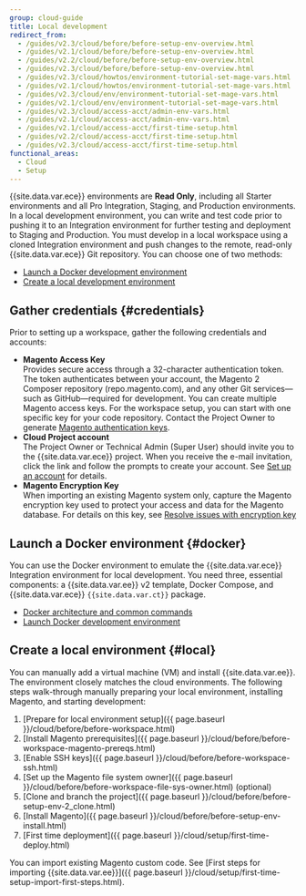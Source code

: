 ```yaml
---
group: cloud-guide
title: Local development
redirect_from:
  - /guides/v2.3/cloud/before/before-setup-env-overview.html
  - /guides/v2.1/cloud/before/before-setup-env-overview.html
  - /guides/v2.2/cloud/before/before-setup-env-overview.html
  - /guides/v2.3/cloud/before/before-setup-env-overview.html
  - /guides/v2.3/cloud/howtos/environment-tutorial-set-mage-vars.html
  - /guides/v2.1/cloud/howtos/environment-tutorial-set-mage-vars.html
  - /guides/v2.3/cloud/env/environment-tutorial-set-mage-vars.html
  - /guides/v2.1/cloud/env/environment-tutorial-set-mage-vars.html
  - /guides/v2.3/cloud/access-acct/admin-env-vars.html
  - /guides/v2.1/cloud/access-acct/admin-env-vars.html
  - /guides/v2.1/cloud/access-acct/first-time-setup.html
  - /guides/v2.2/cloud/access-acct/first-time-setup.html
  - /guides/v2.3/cloud/access-acct/first-time-setup.html
functional_areas:
  - Cloud
  - Setup
---
```


{{site.data.var.ece}} environments are **Read Only**, including all Starter environments and all Pro Integration, Staging, and Production environments. In a local development environment, you can write and test code prior to pushing it to an Integration environment for further testing and deployment to Staging and Production. You must develop in a local workspace using a cloned Integration environment and push changes to the remote, read-only {{site.data.var.ece}} Git repository. You can choose one of two methods:

-  [Launch a Docker development environment](#docker)
-  [Create a local development environment](#local)

## Gather credentials {#credentials}

Prior to setting up a workspace, gather the following credentials and accounts:

-  **Magento Access Key**  
    Provides secure access through a 32-character authentication token. The token authenticates between your account, the Magento 2 Composer repository (repo.magento.com), and any other Git services—such as GitHub—required for development. You can create multiple Magento access keys. For the workspace setup, you can start with one specific key for your code repository. Contact the Project Owner to generate [Magento authentication keys]({{page.baseurl}}/install-gde/prereq/connect-auth.html).
-  **Cloud Project account**  
    The Project Owner or Technical Admin (Super User) should invite you to the {{site.data.var.ece}} project. When you receive the e-mail invitation, click the link and follow the prompts to create your account. See [Set up an account]({{page.baseurl}}/cloud/before/before-workspace.html#newaccount) for details.
-  **Magento Encryption Key**  
    When importing an existing Magento system only, capture the Magento encryption key used to protect your access and data for the Magento database. For details on this key, see [Resolve issues with encryption key]({{page.baseurl}}/cloud/trouble/trouble-crypt-key-variable.html)

## Launch a Docker environment {#docker}

You can use the Docker environment to emulate the {{site.data.var.ece}} Integration environment for local development. You need three, essential components: a {{site.data.var.ee}} v2 template, Docker Compose, and {{site.data.var.ece}} `{{site.data.var.ct}}` package.

-  [Docker architecture and common commands]({{page.baseurl}}/cloud/docker/docker-development.html)
-  [Launch Docker development environment]({{page.baseurl}}/cloud/docker/docker-config.html)

## Create a local environment {#local}

You can manually add a virtual machine (VM) and install {{site.data.var.ee}}. The environment closely matches the cloud environments. The following steps walk-through manually preparing your local environment, installing Magento, and starting development:

1.  [Prepare for local environment setup]({{ page.baseurl }}/cloud/before/before-workspace.html)
1.  [Install Magento prerequisites]({{ page.baseurl }}/cloud/before/before-workspace-magento-prereqs.html)
1.  [Enable SSH keys]({{ page.baseurl }}/cloud/before/before-workspace-ssh.html)
1.  [Set up the Magento file system owner]({{ page.baseurl }}/cloud/before/before-workspace-file-sys-owner.html) (optional)
1.  [Clone and branch the project]({{ page.baseurl }}/cloud/before/before-setup-env-2_clone.html)
1.  [Install Magento]({{ page.baseurl }}/cloud/before/before-setup-env-install.html)
1.  [First time deployment]({{ page.baseurl }}/cloud/setup/first-time-deploy.html)

You can import existing Magento custom code. See [First steps for importing {{site.data.var.ee}}]({{ page.baseurl }}/cloud/setup/first-time-setup-import-first-steps.html).